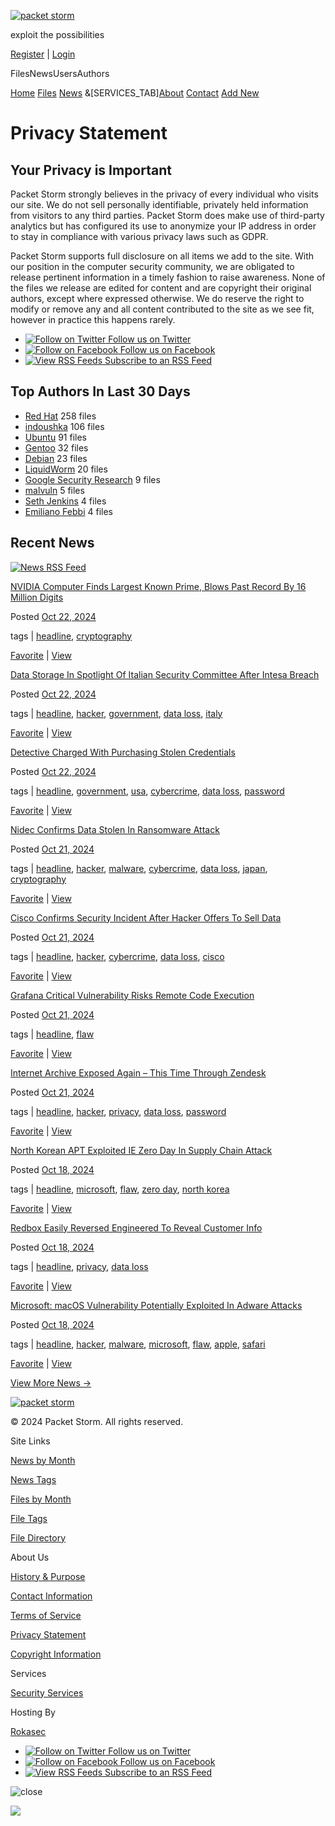 [![packet storm](https://packetstatic.com/img1514015884/ps_logo.png)](https://packetstormsecurity.com/)

exploit the possibilities

[Register](https://packetstormsecurity.com/account/register/) | [Login](https://packetstormsecurity.com/account/login/)

FilesNewsUsersAuthors

[Home](https://packetstormsecurity.com/) [Files](https://packetstormsecurity.com/files/) [News](https://packetstormsecurity.com/news/) &\[SERVICES\_TAB\][About](https://packetstormsecurity.com/about/) [Contact](https://packetstormsecurity.com/contact/) [Add New](https://packetstormsecurity.com/submit/)

Privacy Statement
=================

Your Privacy is Important
-------------------------

Packet Storm strongly believes in the privacy of every individual who visits our site. We do not sell personally identifiable, privately held information from visitors to any third parties. Packet Storm does make use of third-party analytics but has configured its use to anonymize your IP address in order to stay in compliance with various privacy laws such as GDPR.

Packet Storm supports full disclosure on all items we add to the site. With our position in the computer security community, we are obligated to release pertinent information in a timely fashion to raise awareness. None of the files we release are edited for content and are copyright their original authors, except where expressed otherwise. We do reserve the right to modify or remove any and all content contributed to the site as we see fit, however in practice this happens rarely.

  
  

*  [![Follow on Twitter](https://packetstatic.com/img1514015884/s_twitter.png) Follow us on Twitter](https://twitter.com/packet_storm)
*  [![Follow on Facebook](https://packetstatic.com/img1514015884/s_facebook.png) Follow us on Facebook](https://www.facebook.com/packetstormfeed)
*  [![View RSS Feeds](https://packetstatic.com/img1514015884/s_rss.png) Subscribe to an RSS Feed](https://packetstormsecurity.com/feeds)

Top Authors In Last 30 Days
---------------------------

* [Red Hat](https://packetstormsecurity.com/files/authors/4676) 258 files
* [indoushka](https://packetstormsecurity.com/files/authors/7697) 106 files
* [Ubuntu](https://packetstormsecurity.com/files/authors/3695) 91 files
* [Gentoo](https://packetstormsecurity.com/files/authors/3417) 32 files
* [Debian](https://packetstormsecurity.com/files/authors/2821) 23 files
* [LiquidWorm](https://packetstormsecurity.com/files/authors/5960) 20 files
* [Google Security Research](https://packetstormsecurity.com/files/authors/11596) 9 files
* [malvuln](https://packetstormsecurity.com/files/authors/15382) 5 files
* [Seth Jenkins](https://packetstormsecurity.com/files/authors/16492) 4 files
* [Emiliano Febbi](https://packetstormsecurity.com/files/authors/16637) 4 files

Recent News
-----------

[![News RSS Feed](https://packetstatic.com/img1514015884/bt_rss.gif)](https://rss.packetstormsecurity.com/news/)  

[NVIDIA Computer Finds Largest Known Prime, Blows Past Record By 16 Million Digits](https://packetstormsecurity.com/news/view/36505/NVIDIA-Computer-Finds-Largest-Known-Prime-Blows-Past-Record-By-16-Million-Digits.html)

Posted [Oct 22, 2024](https://packetstormsecurity.com/news/date/2024-10-22/ "15:31:48 UTC")

tags | [headline](https://packetstormsecurity.com/news/tags/headline), [cryptography](https://packetstormsecurity.com/news/tags/cryptography)

[Favorite](https://packetstormsecurity.com/news/favorite/36505/) | [View](https://gizmodo.com/nvidia-computer-finds-largest-known-prime-blows-past-record-by-16-million-digits-2000514948)

[Data Storage In Spotlight Of Italian Security Committee After Intesa Breach](https://packetstormsecurity.com/news/view/36504/Data-Storage-In-Spotlight-Of-Italian-Security-Committee-After-Intesa-Breach.html)

Posted [Oct 22, 2024](https://packetstormsecurity.com/news/date/2024-10-22/ "15:31:46 UTC")

tags | [headline](https://packetstormsecurity.com/news/tags/headline), [hacker](https://packetstormsecurity.com/news/tags/hacker), [government](https://packetstormsecurity.com/news/tags/government), [data loss](https://packetstormsecurity.com/news/tags/data_loss), [italy](https://packetstormsecurity.com/news/tags/italy)

[Favorite](https://packetstormsecurity.com/news/favorite/36504/) | [View](https://www.reuters.com/technology/cybersecurity/data-storage-spotlight-italian-security-committee-after-intesa-breach-2024-10-22/)

[Detective Charged With Purchasing Stolen Credentials](https://packetstormsecurity.com/news/view/36502/Detective-Charged-With-Purchasing-Stolen-Credentials.html)

Posted [Oct 22, 2024](https://packetstormsecurity.com/news/date/2024-10-22/ "15:31:34 UTC")

tags | [headline](https://packetstormsecurity.com/news/tags/headline), [government](https://packetstormsecurity.com/news/tags/government), [usa](https://packetstormsecurity.com/news/tags/usa), [cybercrime](https://packetstormsecurity.com/news/tags/cybercrime), [data loss](https://packetstormsecurity.com/news/tags/data_loss), [password](https://packetstormsecurity.com/news/tags/password)

[Favorite](https://packetstormsecurity.com/news/favorite/36502/) | [View](https://www.securityweek.com/us-police-detective-charged-with-purchasing-stolen-credentials/)

[Nidec Confirms Data Stolen In Ransomware Attack](https://packetstormsecurity.com/news/view/36498/Nidec-Confirms-Data-Stolen-In-Ransomware-Attack.html)

Posted [Oct 21, 2024](https://packetstormsecurity.com/news/date/2024-10-21/ "12:32:47 UTC")

tags | [headline](https://packetstormsecurity.com/news/tags/headline), [hacker](https://packetstormsecurity.com/news/tags/hacker), [malware](https://packetstormsecurity.com/news/tags/malware), [cybercrime](https://packetstormsecurity.com/news/tags/cybercrime), [data loss](https://packetstormsecurity.com/news/tags/data_loss), [japan](https://packetstormsecurity.com/news/tags/japan), [cryptography](https://packetstormsecurity.com/news/tags/cryptography)

[Favorite](https://packetstormsecurity.com/news/favorite/36498/) | [View](https://www.securityweek.com/electric-motor-giant-nidec-confirms-data-stolen-in-ransomware-attack/)

[Cisco Confirms Security Incident After Hacker Offers To Sell Data](https://packetstormsecurity.com/news/view/36497/Cisco-Confirms-Security-Incident-After-Hacker-Offers-To-Sell-Data.html)

Posted [Oct 21, 2024](https://packetstormsecurity.com/news/date/2024-10-21/ "12:32:42 UTC")

tags | [headline](https://packetstormsecurity.com/news/tags/headline), [hacker](https://packetstormsecurity.com/news/tags/hacker), [cybercrime](https://packetstormsecurity.com/news/tags/cybercrime), [data loss](https://packetstormsecurity.com/news/tags/data_loss), [cisco](https://packetstormsecurity.com/news/tags/cisco)

[Favorite](https://packetstormsecurity.com/news/favorite/36497/) | [View](https://www.securityweek.com/cisco-confirms-security-incident-after-hacker-offers-to-sell-data/)

[Grafana Critical Vulnerability Risks Remote Code Execution](https://packetstormsecurity.com/news/view/36496/Grafana-Critical-Vulnerability-Risks-Remote-Code-Execution.html)

Posted [Oct 21, 2024](https://packetstormsecurity.com/news/date/2024-10-21/ "12:32:37 UTC")

tags | [headline](https://packetstormsecurity.com/news/tags/headline), [flaw](https://packetstormsecurity.com/news/tags/flaw)

[Favorite](https://packetstormsecurity.com/news/favorite/36496/) | [View](https://www.scworld.com/news/grafana-critical-vulnerability-risks-remote-code-execution)

[Internet Archive Exposed Again – This Time Through Zendesk](https://packetstormsecurity.com/news/view/36495/Internet-Archive-Exposed-Again-This-Time-Through-Zendesk.html)

Posted [Oct 21, 2024](https://packetstormsecurity.com/news/date/2024-10-21/ "12:32:32 UTC")

tags | [headline](https://packetstormsecurity.com/news/tags/headline), [hacker](https://packetstormsecurity.com/news/tags/hacker), [privacy](https://packetstormsecurity.com/news/tags/privacy), [data loss](https://packetstormsecurity.com/news/tags/data_loss), [password](https://packetstormsecurity.com/news/tags/password)

[Favorite](https://packetstormsecurity.com/news/favorite/36495/) | [View](https://www.theregister.com/2024/10/21/internet_archive_zendesk_access_attack/)

[North Korean APT Exploited IE Zero Day In Supply Chain Attack](https://packetstormsecurity.com/news/view/36494/North-Korean-APT-Exploited-IE-Zero-Day-In-Supply-Chain-Attack.html)

Posted [Oct 18, 2024](https://packetstormsecurity.com/news/date/2024-10-18/ "14:07:22 UTC")

tags | [headline](https://packetstormsecurity.com/news/tags/headline), [microsoft](https://packetstormsecurity.com/news/tags/microsoft), [flaw](https://packetstormsecurity.com/news/tags/flaw), [zero day](https://packetstormsecurity.com/news/tags/zero_day), [north korea](https://packetstormsecurity.com/news/tags/north_korea)

[Favorite](https://packetstormsecurity.com/news/favorite/36494/) | [View](https://www.securityweek.com/north-korean-apt-exploited-ie-zero-day-in-supply-chain-attack/)

[Redbox Easily Reversed Engineered To Reveal Customer Info](https://packetstormsecurity.com/news/view/36493/Redbox-Easily-Reversed-Engineered-To-Reveal-Customer-Info.html)

Posted [Oct 18, 2024](https://packetstormsecurity.com/news/date/2024-10-18/ "14:07:05 UTC")

tags | [headline](https://packetstormsecurity.com/news/tags/headline), [privacy](https://packetstormsecurity.com/news/tags/privacy), [data loss](https://packetstormsecurity.com/news/tags/data_loss)

[Favorite](https://packetstormsecurity.com/news/favorite/36493/) | [View](https://arstechnica.com/gadgets/2024/10/redbox-hard-drive-hacked-to-reveal-customer-information-from-2471-rentals/)

[Microsoft: macOS Vulnerability Potentially Exploited In Adware Attacks](https://packetstormsecurity.com/news/view/36492/Microsoft-macOS-Vulnerability-Potentially-Exploited-In-Adware-Attacks.html)

Posted [Oct 18, 2024](https://packetstormsecurity.com/news/date/2024-10-18/ "14:07:01 UTC")

tags | [headline](https://packetstormsecurity.com/news/tags/headline), [hacker](https://packetstormsecurity.com/news/tags/hacker), [malware](https://packetstormsecurity.com/news/tags/malware), [microsoft](https://packetstormsecurity.com/news/tags/microsoft), [flaw](https://packetstormsecurity.com/news/tags/flaw), [apple](https://packetstormsecurity.com/news/tags/apple), [safari](https://packetstormsecurity.com/news/tags/safari)

[Favorite](https://packetstormsecurity.com/news/favorite/36492/) | [View](https://www.securityweek.com/microsoft-macos-vulnerability-potentially-exploited-in-adware-attacks/)

[View More News →](https://packetstormsecurity.com/news/)

[![packet storm](https://packetstatic.com/img1514015884/ps_logo.png)](https://packetstormsecurity.com/)

© 2024 Packet Storm. All rights reserved.

Site Links

[News by Month](https://packetstormsecurity.com/news/date/)

[News Tags](https://packetstormsecurity.com/news/tags/)

[Files by Month](https://packetstormsecurity.com/files/date/)

[File Tags](https://packetstormsecurity.com/files/tags/)

[File Directory](https://packetstormsecurity.com/files/directory/)

About Us

[History & Purpose](https://packetstormsecurity.com/about/)

[Contact Information](https://packetstormsecurity.com/contact/)

[Terms of Service](https://packetstormsecurity.com/legal/tos.html)

[Privacy Statement](https://packetstormsecurity.com/legal/privacy.html)

[Copyright Information](https://packetstormsecurity.com/legal/copyright.html)

Services

[Security Services](https://packetstormsecurity.com/services/)

Hosting By

[Rokasec](http://www.rokasecurity.com/)

*  [![Follow on Twitter](https://packetstatic.com/img1514015884/s_twitter.png) Follow us on Twitter](https://twitter.com/packet_storm)
*  [![Follow on Facebook](https://packetstatic.com/img1514015884/s_facebook.png) Follow us on Facebook](https://www.facebook.com/packetstormfeed)
*  [![View RSS Feeds](https://packetstatic.com/img1514015884/s_rss.png) Subscribe to an RSS Feed](https://packetstormsecurity.com/feeds)

![close](https://packetstatic.com/img1514015884/o_close.png)

![](https://ssl.google-analytics.com/__utm.gif?utmwv=1.3&utmn=1061808707&utmcs=ISO-8859-1&utmsr=31337x31337&utmsc=32-bit&utmul=en-us&utmje=0&utmfl=-&utmcn=1&utmdt=Privacy%20Statement%u2248%20Packet%20Storm&utmhn=packetstormsecurity.com&utmr=-&utmp=%2Flegal%2Fprivacy.html&utmac=UA-18885198-1&utmcc=__utma%3D32867617.1061808707.1729631118.1729631118.1729631118.1%3B%2B__utmz%3D32867617.1729631118.1.1.utmccn%3D(direct)%7Cutmcsr%3D(direct)%7Cutmcmd%3D(none))
